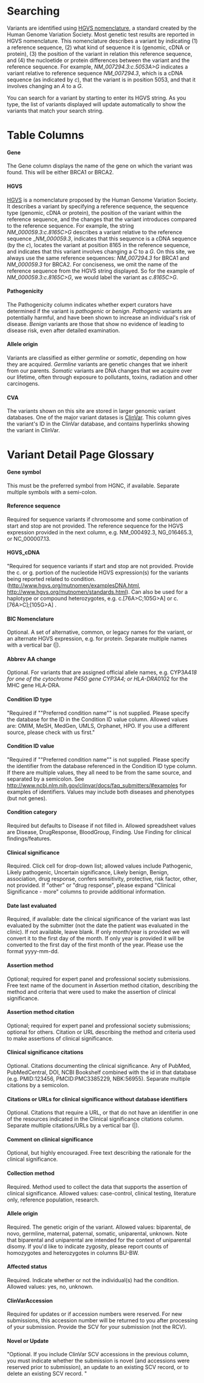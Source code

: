 # Searching

Variants are identified using [HGVS nomenclature](http://www.hgvs.org/mutnomen/), a standard created by the Human Genome Variation Society.  Most genetic test results are reported in HGVS nomenclature. This nomenclature describes a variant by indicating (1) a reference sequence, (2) what kind of sequence it is (genomic, cDNA or protein), (3) the position of the variant in relation this reference sequence, and (4) the nucloetide or protein differences between the variant and the reference sequence.  For example, _NM_007294.3:c.5053A>G_ indicates a variant relative to reference sequence _NM_007294.3_, which is a cDNA sequence (as indicated by _c_), that the variant is in position 5053, and that it involves changing an _A_ to a _G_.

You can search for a variant by starting to enter its HGVS string.  As you type, the list of variants displayed will update automatically to show the variants that match your search string.

# Table Columns

#### Gene

The Gene column displays the name of the gene on which the variant was found.  This will be either BRCA1 or BRCA2.

#### HGVS

[HGVS](http://www.hgvs.org/mutnomen/) is a nomenclature proposed by the Human Genome Variation Society.  It describes a variant by specifying a reference sequence, the sequence type (genomic, cDNA or protein), the position of the variant within the reference sequence, and the changes that the variant introduces compared to the reference sequence.  For example, the string _NM_000059.3:c.8165C>G_ describes a variant relative to the reference sequence __NM_000059.3_, indicates that this sequence is a cDNA sequence (by the _c_), locates the variant at position 8165 in the reference sequence, and indicates that this variant involves changing a _C_ to a _G_.  On this site, we always use the same reference sequences: _NM_007294.3_ for BRCA1 and _NM_000059.3_ for BRCA2. For conciseness, we omit the name of the reference sequence from the HGVS string displayed.  So for the example of _NM_000059.3:c.8165C>G_, we would label the variant as _c.8165C>G_.

#### Pathogenicity

The Pathogenicity column indicates whether expert curators have determined if the variant is _pathogenic_ or _benign_.  _Pathogenic_ variants are potentially harmful, and have been shown to increase an individual's risk of disease.  _Benign_ variants are those that show no evidence of leading to disease risk, even after detailed examination.

#### Allele origin

Variants are classified as either _germline_ or _somatic_, depending on how they are acquired.  _Germline_ variants are genetic changes that we inherit from our parents.  _Somatic_ variants are DNA changes that we acquire over our lifetime, often through exposure to pollutants, toxins, radiation and other carcinogens.   

#### CVA

The variants shown on this site are stored in larger genomic variant databases.  One of the major variant datases is [ClinVar](http://www.ncbi.nlm.nih.gov/clinvar/).  This column gives the variant's ID in the ClinVar database, and contains hyperlinks showing the variant in ClinVar.
 
# Variant Detail Page Glossary

#### Gene symbol
This must be the preferred symbol from HGNC, if available. Separate multiple symbols with a semi-colon.

#### Reference sequence
Required for sequence variants if chromosome and some conbination of start and stop are not provided. The reference sequence for the HGVS expression provided in the next column, e.g. NM_000492.3, NG_016465.3, or NC_000007.13. 

#### HGVS_cDNA
"Required for sequence variants if start and stop are not provided. 
Provide the c. or g. portion of the nucleotide HGVS expression(s) for the variants being reported related to condition.  (http://www.hgvs.org/mutnomen/examplesDNA.html, http://www.hgvs.org/mutnomen/standards.html). Can also be used for a haplotype or compound heterozygotes, e.g.  c.[76A>C;105G>A]  or  c.[76A>C];[105G>A] . 

#### BIC Nomenclature
Optional.  A set of alternative,  common, or legacy names for the variant, or an alternate HGVS expression, e.g. for protein. Separate multiple names with a vertical bar (|).

#### Abbrev AA change
Optional. For variants that are assigned official allele names, e.g. CYP3A4*18 for one of the cytochrome P450 gene CYP3A4; or HLA-DRA*0102 for the MHC gene HLA-DRA.

#### Condition ID type
"Required if ""Preferred condition name"" is not supplied. 
Please specify the database for the ID in the Condition ID value column.   Allowed values are: OMIM, MeSH, MedGen, UMLS, Orphanet, HPO.  If you use a different source, please check with us first."

#### Condition ID value
"Required if ""Preferred condition name"" is not supplied. 
Please specify the identifier from the database referenced in the Condition ID type column. If there are multiple values, they all need to be from the same source, and separated by a semicolon. See http://www.ncbi.nlm.nih.gov/clinvar/docs/faq_submitters/#examples for examples of identifiers. Values may include both diseases and phenotypes (but not genes).

#### Condition category
Required but defaults to Disease if not filled in. Allowed spreadsheet values are Disease, DrugResponse, BloodGroup, Finding.  Use Finding for clinical findings/features.

#### Clinical significance
Required. Click cell for drop-down list; allowed values include Pathogenic, Likely pathogenic, Uncertain significance, Likely benign, Benign, association, drug response, confers sensitivity, protective, risk factor, other, not provided. If "other" or "drug response", please expand "Clinical Significance - more" columns to provide additional information.

#### Date last evaluated
Required, if available: date the clinical significance of the variant was last evaluated by the submitter (not the date the patient was evaluated in the clinic).  If not available, leave blank.  If  only month/year is provided we will convert it to the first day of the month.  If only year is provided it will be converted to the first day of the first month of the year. Please use the format  yyyy-mm-dd.

#### Assertion method
Optional; required for expert panel and professional society submissions. Free text name of the document in Assertion method citation, describing the method and criteria that were used to make the assertion of clinical significance. 

#### Assertion method citation
Optional; required for expert panel and professional society submissions; optional for others. Citation or URL describing the method and criteria used to make assertions of clinical significance.  

#### Clinical significance citations
Optional.  Citations documenting the clinical significance. Any of PubMed, PubMedCentral, DOI, NCBI Bookshelf combined with the id in that database (e.g. PMID:123456,  PMCID:PMC3385229, NBK:56955).  Separate multiple citations by a semicolon.

#### Citations or URLs for  clinical significance without database identifiers
Optional.  Citations that require a URL, or that do not have an identifier in one of the resources indicated in the Clinical significance citations column. Separate multiple citations/URLs by a vertical bar (|).

#### Comment on clinical significance
Optional, but highly encouraged.  Free text describing the rationale for the clinical significance.

#### Collection method
Required. Method used to collect the data that supports the assertion of clinical significance. Allowed values: case-control, clinical testing, literature only, reference population, research.

#### Allele origin
Required. The genetic origin of  the variant. Allowed values: biparental, de novo, germline, maternal, paternal, somatic, uniparental, unknown. Note that biparental and uniparental are intended for the context of uniparental disomy. If you'd like to indicate zygosity, please report counts of homozygotes and heterozygotes in columns BU-BW. 

#### Affected status
Required. Indicate whether or not the individual(s) had the condition. Allowed values: yes, no, unknown.

#### ClinVarAccession
Required for updates or if accession numbers were reserved. For new submissions, this accession number will be returned to you after processing of your submission. Provide the SCV for your submission (not the RCV).

#### Novel or Update
 "Optional. If you include ClinVar SCV accessions in the previous column, you must indicate whether the submission is novel (and accessions were reserved prior to submission), an update to an existing SCV record, or to delete an existing SCV record.
"
 

